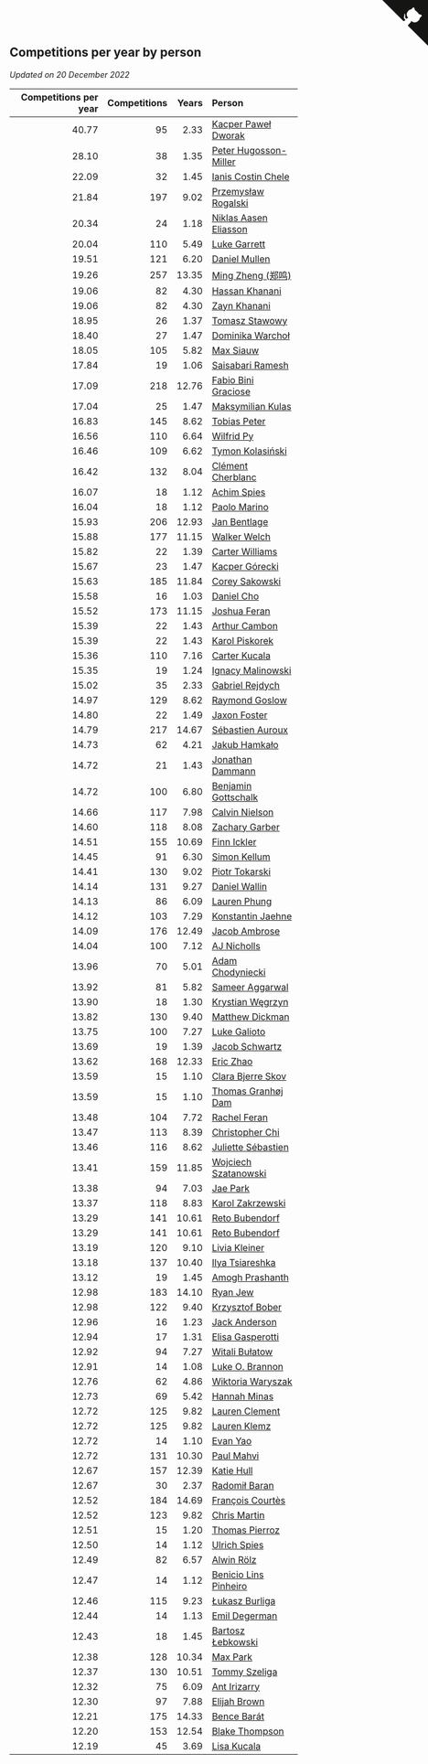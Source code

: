 ## Competitions per year by person

*Updated on 20 December 2022*

| Competitions per year | Competitions | Years | Person |
| ---: | ---: | ---: | :--- |
| 40.77 | 95 | 2.33 | [Kacper Paweł Dworak](https://www.worldcubeassociation.org/persons/2020DWOR01) |
| 28.10 | 38 | 1.35 | [Peter Hugosson-Miller](https://www.worldcubeassociation.org/persons/2021HUGO01) |
| 22.09 | 32 | 1.45 | [Ianis Costin Chele](https://www.worldcubeassociation.org/persons/2021CHEL01) |
| 21.84 | 197 | 9.02 | [Przemysław Rogalski](https://www.worldcubeassociation.org/persons/2013ROGA02) |
| 20.34 | 24 | 1.18 | [Niklas Aasen Eliasson](https://www.worldcubeassociation.org/persons/2021ELIA01) |
| 20.04 | 110 | 5.49 | [Luke Garrett](https://www.worldcubeassociation.org/persons/2017GARR05) |
| 19.51 | 121 | 6.20 | [Daniel Mullen](https://www.worldcubeassociation.org/persons/2016MULL04) |
| 19.26 | 257 | 13.35 | [Ming Zheng (郑鸣)](https://www.worldcubeassociation.org/persons/2009ZHEN11) |
| 19.06 | 82 | 4.30 | [Hassan Khanani](https://www.worldcubeassociation.org/persons/2018KHAN26) |
| 19.06 | 82 | 4.30 | [Zayn Khanani](https://www.worldcubeassociation.org/persons/2018KHAN28) |
| 18.95 | 26 | 1.37 | [Tomasz Stawowy](https://www.worldcubeassociation.org/persons/2021STAW01) |
| 18.40 | 27 | 1.47 | [Dominika Warchoł](https://www.worldcubeassociation.org/persons/2021WARC01) |
| 18.05 | 105 | 5.82 | [Max Siauw](https://www.worldcubeassociation.org/persons/2017SIAU02) |
| 17.84 | 19 | 1.06 | [Saisabari Ramesh](https://www.worldcubeassociation.org/persons/2021RAME01) |
| 17.09 | 218 | 12.76 | [Fabio Bini Graciose](https://www.worldcubeassociation.org/persons/2010GRAC02) |
| 17.04 | 25 | 1.47 | [Maksymilian Kulas](https://www.worldcubeassociation.org/persons/2021KULA02) |
| 16.83 | 145 | 8.62 | [Tobias Peter](https://www.worldcubeassociation.org/persons/2014PETE03) |
| 16.56 | 110 | 6.64 | [Wilfrid Py](https://www.worldcubeassociation.org/persons/2016PYWI01) |
| 16.46 | 109 | 6.62 | [Tymon Kolasiński](https://www.worldcubeassociation.org/persons/2016KOLA02) |
| 16.42 | 132 | 8.04 | [Clément Cherblanc](https://www.worldcubeassociation.org/persons/2014CHER05) |
| 16.07 | 18 | 1.12 | [Achim Spies](https://www.worldcubeassociation.org/persons/2021SPIE01) |
| 16.04 | 18 | 1.12 | [Paolo Marino](https://www.worldcubeassociation.org/persons/2021MARI04) |
| 15.93 | 206 | 12.93 | [Jan Bentlage](https://www.worldcubeassociation.org/persons/2010BENT01) |
| 15.88 | 177 | 11.15 | [Walker Welch](https://www.worldcubeassociation.org/persons/2011WELC01) |
| 15.82 | 22 | 1.39 | [Carter Williams](https://www.worldcubeassociation.org/persons/2021WILL06) |
| 15.67 | 23 | 1.47 | [Kacper Górecki](https://www.worldcubeassociation.org/persons/2021GORE01) |
| 15.63 | 185 | 11.84 | [Corey Sakowski](https://www.worldcubeassociation.org/persons/2011SAKO01) |
| 15.58 | 16 | 1.03 | [Daniel Cho](https://www.worldcubeassociation.org/persons/2021CHOD01) |
| 15.52 | 173 | 11.15 | [Joshua Feran](https://www.worldcubeassociation.org/persons/2011FERA01) |
| 15.39 | 22 | 1.43 | [Arthur Cambon](https://www.worldcubeassociation.org/persons/2021CAMB01) |
| 15.39 | 22 | 1.43 | [Karol Piskorek](https://www.worldcubeassociation.org/persons/2021PISK01) |
| 15.36 | 110 | 7.16 | [Carter Kucala](https://www.worldcubeassociation.org/persons/2015KUCA01) |
| 15.35 | 19 | 1.24 | [Ignacy Malinowski](https://www.worldcubeassociation.org/persons/2021MALI02) |
| 15.02 | 35 | 2.33 | [Gabriel Rejdych](https://www.worldcubeassociation.org/persons/2020REJD01) |
| 14.97 | 129 | 8.62 | [Raymond Goslow](https://www.worldcubeassociation.org/persons/2014GOSL01) |
| 14.80 | 22 | 1.49 | [Jaxon Foster](https://www.worldcubeassociation.org/persons/2021FOST01) |
| 14.79 | 217 | 14.67 | [Sébastien Auroux](https://www.worldcubeassociation.org/persons/2008AURO01) |
| 14.73 | 62 | 4.21 | [Jakub Hamkało](https://www.worldcubeassociation.org/persons/2018HAMK01) |
| 14.72 | 21 | 1.43 | [Jonathan Dammann](https://www.worldcubeassociation.org/persons/2021DAMM01) |
| 14.72 | 100 | 6.80 | [Benjamin Gottschalk](https://www.worldcubeassociation.org/persons/2016GOTT01) |
| 14.66 | 117 | 7.98 | [Calvin Nielson](https://www.worldcubeassociation.org/persons/2014NIEL03) |
| 14.60 | 118 | 8.08 | [Zachary Garber](https://www.worldcubeassociation.org/persons/2014GARB01) |
| 14.51 | 155 | 10.69 | [Finn Ickler](https://www.worldcubeassociation.org/persons/2012ICKL01) |
| 14.45 | 91 | 6.30 | [Simon Kellum](https://www.worldcubeassociation.org/persons/2016KELL12) |
| 14.41 | 130 | 9.02 | [Piotr Tokarski](https://www.worldcubeassociation.org/persons/2013TOKA01) |
| 14.14 | 131 | 9.27 | [Daniel Wallin](https://www.worldcubeassociation.org/persons/2013WALL03) |
| 14.13 | 86 | 6.09 | [Lauren Phung](https://www.worldcubeassociation.org/persons/2016PHUN02) |
| 14.12 | 103 | 7.29 | [Konstantin Jaehne](https://www.worldcubeassociation.org/persons/2015JAEH01) |
| 14.09 | 176 | 12.49 | [Jacob Ambrose](https://www.worldcubeassociation.org/persons/2010AMBR01) |
| 14.04 | 100 | 7.12 | [AJ Nicholls](https://www.worldcubeassociation.org/persons/2015NICH04) |
| 13.96 | 70 | 5.01 | [Adam Chodyniecki](https://www.worldcubeassociation.org/persons/2017CHOD02) |
| 13.92 | 81 | 5.82 | [Sameer Aggarwal](https://www.worldcubeassociation.org/persons/2017AGGA01) |
| 13.90 | 18 | 1.30 | [Krystian Węgrzyn](https://www.worldcubeassociation.org/persons/2021WEGR01) |
| 13.82 | 130 | 9.40 | [Matthew Dickman](https://www.worldcubeassociation.org/persons/2013DICK01) |
| 13.75 | 100 | 7.27 | [Luke Galioto](https://www.worldcubeassociation.org/persons/2015GALI02) |
| 13.69 | 19 | 1.39 | [Jacob Schwartz](https://www.worldcubeassociation.org/persons/2021SCHW01) |
| 13.62 | 168 | 12.33 | [Eric Zhao](https://www.worldcubeassociation.org/persons/2010ZHAO19) |
| 13.59 | 15 | 1.10 | [Clara Bjerre Skov](https://www.worldcubeassociation.org/persons/2021SKOV01) |
| 13.59 | 15 | 1.10 | [Thomas Granhøj Dam](https://www.worldcubeassociation.org/persons/2021DAMT01) |
| 13.48 | 104 | 7.72 | [Rachel Feran](https://www.worldcubeassociation.org/persons/2015FERA01) |
| 13.47 | 113 | 8.39 | [Christopher Chi](https://www.worldcubeassociation.org/persons/2014CHIC01) |
| 13.46 | 116 | 8.62 | [Juliette Sébastien](https://www.worldcubeassociation.org/persons/2014SEBA01) |
| 13.41 | 159 | 11.85 | [Wojciech Szatanowski](https://www.worldcubeassociation.org/persons/2011SZAT01) |
| 13.38 | 94 | 7.03 | [Jae Park](https://www.worldcubeassociation.org/persons/2015PARK24) |
| 13.37 | 118 | 8.83 | [Karol Zakrzewski](https://www.worldcubeassociation.org/persons/2014ZAKR01) |
| 13.29 | 141 | 10.61 | [Reto Bubendorf](https://www.worldcubeassociation.org/persons/2012BUBE01) |
| 13.29 | 141 | 10.61 | [Reto Bubendorf](https://www.worldcubeassociation.org/persons/2012BUBE01) |
| 13.19 | 120 | 9.10 | [Livia Kleiner](https://www.worldcubeassociation.org/persons/2013KLEI03) |
| 13.18 | 137 | 10.40 | [Ilya Tsiareshka](https://www.worldcubeassociation.org/persons/2012TERE01) |
| 13.12 | 19 | 1.45 | [Amogh Prashanth](https://www.worldcubeassociation.org/persons/2021PRAS01) |
| 12.98 | 183 | 14.10 | [Ryan Jew](https://www.worldcubeassociation.org/persons/2008JEWR01) |
| 12.98 | 122 | 9.40 | [Krzysztof Bober](https://www.worldcubeassociation.org/persons/2013BOBE01) |
| 12.96 | 16 | 1.23 | [Jack Anderson](https://www.worldcubeassociation.org/persons/2021ANDE05) |
| 12.94 | 17 | 1.31 | [Elisa Gasperotti](https://www.worldcubeassociation.org/persons/2021GASP01) |
| 12.92 | 94 | 7.27 | [Witali Bułatow](https://www.worldcubeassociation.org/persons/2015BUAT01) |
| 12.91 | 14 | 1.08 | [Luke O. Brannon](https://www.worldcubeassociation.org/persons/2021BRAN02) |
| 12.76 | 62 | 4.86 | [Wiktoria Waryszak](https://www.worldcubeassociation.org/persons/2018WARY01) |
| 12.73 | 69 | 5.42 | [Hannah Minas](https://www.worldcubeassociation.org/persons/2017MINA04) |
| 12.72 | 125 | 9.82 | [Lauren Clement](https://www.worldcubeassociation.org/persons/2013KLEM01) |
| 12.72 | 125 | 9.82 | [Lauren Klemz](https://www.worldcubeassociation.org/persons/2013KLEM01) |
| 12.72 | 14 | 1.10 | [Evan Yao](https://www.worldcubeassociation.org/persons/2021YAOE02) |
| 12.72 | 131 | 10.30 | [Paul Mahvi](https://www.worldcubeassociation.org/persons/2012MAHV01) |
| 12.67 | 157 | 12.39 | [Katie Hull](https://www.worldcubeassociation.org/persons/2010HULL01) |
| 12.67 | 30 | 2.37 | [Radomił Baran](https://www.worldcubeassociation.org/persons/2020BARA02) |
| 12.52 | 184 | 14.69 | [François Courtès](https://www.worldcubeassociation.org/persons/2008COUR01) |
| 12.52 | 123 | 9.82 | [Chris Martin](https://www.worldcubeassociation.org/persons/2013MART03) |
| 12.51 | 15 | 1.20 | [Thomas Pierroz](https://www.worldcubeassociation.org/persons/2021PIER01) |
| 12.50 | 14 | 1.12 | [Ulrich Spies](https://www.worldcubeassociation.org/persons/2021SPIE02) |
| 12.49 | 82 | 6.57 | [Alwin Rölz](https://www.worldcubeassociation.org/persons/2016ROLZ01) |
| 12.47 | 14 | 1.12 | [Benicio Lins Pinheiro](https://www.worldcubeassociation.org/persons/2021PINH01) |
| 12.46 | 115 | 9.23 | [Łukasz Burliga](https://www.worldcubeassociation.org/persons/2013BURL01) |
| 12.44 | 14 | 1.13 | [Emil Degerman](https://www.worldcubeassociation.org/persons/2021DEGE01) |
| 12.43 | 18 | 1.45 | [Bartosz Łebkowski](https://www.worldcubeassociation.org/persons/2021LEBK01) |
| 12.38 | 128 | 10.34 | [Max Park](https://www.worldcubeassociation.org/persons/2012PARK03) |
| 12.37 | 130 | 10.51 | [Tommy Szeliga](https://www.worldcubeassociation.org/persons/2012SZEL01) |
| 12.32 | 75 | 6.09 | [Ant Irizarry](https://www.worldcubeassociation.org/persons/2016IRIZ02) |
| 12.30 | 97 | 7.88 | [Elijah Brown](https://www.worldcubeassociation.org/persons/2015BROW03) |
| 12.21 | 175 | 14.33 | [Bence Barát](https://www.worldcubeassociation.org/persons/2008BARA01) |
| 12.20 | 153 | 12.54 | [Blake Thompson](https://www.worldcubeassociation.org/persons/2010THOM03) |
| 12.19 | 45 | 3.69 | [Lisa Kucala](https://www.worldcubeassociation.org/persons/2019KUCA01) |


<a href="https://github.com/jonatanklosko/wca_statistics" class="github-corner" aria-label="View source on Github"><svg width="80" height="80" viewBox="0 0 250 250" style="fill:#151513; color:#fff; position: absolute; top: 0; border: 0; right: 0;" aria-hidden="true"><path d="M0,0 L115,115 L130,115 L142,142 L250,250 L250,0 Z"></path><path d="M128.3,109.0 C113.8,99.7 119.0,89.6 119.0,89.6 C122.0,82.7 120.5,78.6 120.5,78.6 C119.2,72.0 123.4,76.3 123.4,76.3 C127.3,80.9 125.5,87.3 125.5,87.3 C122.9,97.6 130.6,101.9 134.4,103.2" fill="currentColor" style="transform-origin: 130px 106px;" class="octo-arm"></path><path d="M115.0,115.0 C114.9,115.1 118.7,116.5 119.8,115.4 L133.7,101.6 C136.9,99.2 139.9,98.4 142.2,98.6 C133.8,88.0 127.5,74.4 143.8,58.0 C148.5,53.4 154.0,51.2 159.7,51.0 C160.3,49.4 163.2,43.6 171.4,40.1 C171.4,40.1 176.1,42.5 178.8,56.2 C183.1,58.6 187.2,61.8 190.9,65.4 C194.5,69.0 197.7,73.2 200.1,77.6 C213.8,80.2 216.3,84.9 216.3,84.9 C212.7,93.1 206.9,96.0 205.4,96.6 C205.1,102.4 203.0,107.8 198.3,112.5 C181.9,128.9 168.3,122.5 157.7,114.1 C157.9,116.9 156.7,120.9 152.7,124.9 L141.0,136.5 C139.8,137.7 141.6,141.9 141.8,141.8 Z" fill="currentColor" class="octo-body"></path></svg></a><style>.github-corner:hover .octo-arm{animation:octocat-wave 560ms ease-in-out}@keyframes octocat-wave{0%,100%{transform:rotate(0)}20%,60%{transform:rotate(-25deg)}40%,80%{transform:rotate(10deg)}}@media (max-width:500px){.github-corner:hover .octo-arm{animation:none}.github-corner .octo-arm{animation:octocat-wave 560ms ease-in-out}}</style>
